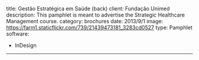 title: Gestão Estratégica em Saúde (back)
client: Fundação Unimed
description: This pamphlet is meant to advertise the Strategic Healthcare Management course.
category: brochures
date: 2013/9/1
image: https://farm1.staticflickr.com/739/21439473181_3283cd0527
type: Pamphlet
software:
- InDesign
---
